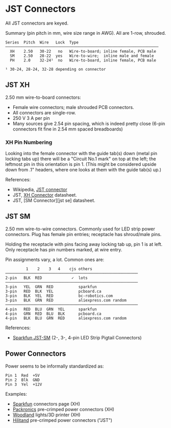 JST Connectors
==============

All JST connectors are keyed.

Summary (pin pitch in mm, wire size range in AWG). All are 1-row, shrouded.

    Series  Pitch  Wire   Lock  Type
    ───────────────────────────────────────────────────────────────────
      XH    2.50   30-22   no   Wire-to-board; inline female, PCB male
      SM    2.50   28-22  yes   Wire-to-wire;  inline male and female
      PH    2.0    32-24¹  no   Wire-to-board, inline female, PCB male

    ¹ 30-24, 28-24, 32-28 depending on connector


JST XH
------

2.50 mm wire-to-board connectors:
- Female wire connectors; male shrouded PCB connectors.
- All connectors are single-row.
- 250 V 3 A per pin
- Many sources give 2.54 pin spacing, which is indeed pretty close (6-pin
  connectors fit fine in 2.54 mm spaced breadboards)

### XH Pin Numbering

Looking into the female connector with the guide tab(s) down (metal pin
locking tabs up) there will be a "Circuit No.1 mark" on top at the left;
the leftmost pin in this orientation is pin 1. (This might be considered
upside down from .1" headers, where one looks at them with the guide tab(s)
up.)

References:
- Wikipedia, [JST connector][wp jst]
- JST, [XH Connector][jst xh] datasheet.
- JST, [SM Connector][jst se] datasheet.


JST SM
------

2.50 mm wire-to-wire connectors. Commonly used for LED strip power
connectors. Plug has female pin entries; receptacle has shroud/male pins.

Holding the receptacle with pins facing away locking tab up, pin 1 is at
left. Only receptacle has pin numbers marked, at wire entry.

Pin assignments vary, a lot. Common ones are:

             1    2    3   4    cjs others
    ──────────────────────────────────────────────────────────
    2-pin   BLK  RED             ✓  lots
    ──────────────────────────────────────────────────────────
    3-pin   YEL  GRN  RED           sparkfun
    3-pin   RED  BLK  YEL           pcboard.ca
    3-pin   BLK  YEL  RED           bc-robotics.com
    3-pin   BLK  GRN  RED           aliexpress.com random
    ──────────────────────────────────────────────────────────
    4-pin   RED  BLU  GRN  YEL      sparkfun
    4-pin   GRN  RED  BLU  BLK      pcboard.ca
    4-pin   BLK  BLU  GRN  RED      aliexpress.com random

References:
- [Sparkfun JST-SM][sparkfun-SM] (2-, 3-, 4-pin LED Strip Pigtail Connectors)


Power Connectors
----------------

Power seems to be informally standardized as:

    Pin 1  Red  +5V
    Pin 2  Blk  GND
    Pin 3  Yel  +12V

Examples:
- [Sparkfun] connectors page (XH)
- [Packronics] pre-crimped power connectors (XH)
- [Woodland] lights/3D printer (XH)
- [Hilitand] pre-crimped power connectors ("JST")



<!-------------------------------------------------------------------->
[wp jst]: https://en.wikipedia.org/wiki/JST_connector
[jst xh]: https://www.jst-mfg.com/product/pdf/eng/eXH.pdf
[jst sm]: http://www.jst-mfg.com/product/pdf/eng/eSM.pdf

<!-- JST SM -->
[sparkfun-SM]: https://www.sparkfun.com/categories/tags/jst-sm

[hilitand]: https://www.amazon.com/dp/B07DL4FNTF
[packronics]: https://www.pakronics.com.au/products/jst-2-pin-power-connector-ss321050009
[sparkfun]: https://learn.sparkfun.com/tutorials/connector-basics/all#power-connectors
[woodland]: https://www.amazon.com/dp/B07YKHV46N
